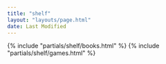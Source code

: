 ```yaml
---
title: "shelf"
layout: "layouts/page.html"
date: Last Modified
---
```


{% include "partials/shelf/books.html" %}
{% include "partials/shelf/games.html" %}

